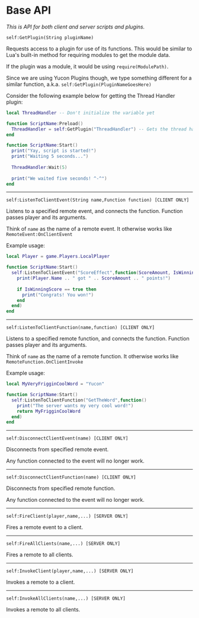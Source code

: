 # Base API
*This is API for both client and server scripts and plugins.*

`self:GetPlugin(String pluginName)`

Requests access to a plugin for use of its functions.
This would be similar to Lua's built-in method for requiring modules to get the module data.

If the plugin was a module, it would be using `require(ModulePath)`.

Since we are using Yucon Plugins though, we type something different for a similar function, a.k.a. `self:GetPlugin(PluginNameGoesHere)`

Consider the following example below for getting the Thread Handler plugin:
```lua
local ThreadHandler -- Don't initialize the variable yet

function ScriptName:Preload()
  ThreadHandler = self:GetPlugin("ThreadHandler") -- Gets the thread handler plugin
end

function ScriptName:Start()
  print("Yay, script is started!")
  print("Waiting 5 seconds...")
  
  ThreadHandler:Wait(5)
  
  print("We waited five seconds! ^-^")
end
```

---

`self:ListenToClientEvent(String name,Function function) [CLIENT ONLY]`

Listens to a specified remote event, and connects the function. Function passes player and its arguments.

Think of `name` as the name of a remote event. It otherwise works like `RemoteEvent:OnClientEvent`

Example usage:
```lua
local Player = game.Players.LocalPlayer

function ScriptName:Start()
  self:ListenToClientEvent("ScoreEffect",function(ScoreAmount, IsWinningScore)
    print(Player.Name .. " got " .. ScoreAmount .. " points!")
    
    if IsWinningScore == true then
      print("Congrats! You won!")
    end
  end)
end
```

---

`self:ListenToClientFunction(name,function) [CLIENT ONLY]`

Listens to a specified remote function, and connects the function. Function passes player and its arguments.

Think of `name` as the name of a remote function. It otherwise works like `RemoteFunction.OnClientInvoke`

Example usage:
```lua
local MyVeryFrigginCoolWord = "Yucon"

function ScriptName:Start()
  self:ListenToClientFunction("GetTheWord",function()
    print("The server wants my very cool word!")
    return MyFrigginCoolWord
  end)
end
```

---

`self:DisconnectClientEvent(name) [CLIENT ONLY]`

Disconnects from specified remote event.

Any function connected to the event will no longer work.

---

`self:DisconnectClientFunction(name) [CLIENT ONLY]`

Disconnects from specified remote function.

Any function connected to the event will no longer work.

---

`self:FireClient(player,name,...) [SERVER ONLY]`

Fires a remote event to a client.

---

`self:FireAllClients(name,...) [SERVER ONLY]`

Fires a remote to all clients.

---

`self:InvokeClient(player,name,...) [SERVER ONLY]`

Invokes a remote to a client.

---

`self:InvokeAllClients(name,...) [SERVER ONLY]`

Invokes a remote to all clients.
